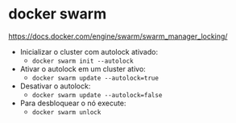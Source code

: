# docker swarm

https://docs.docker.com/engine/swarm/swarm_manager_locking/

* Inicializar o cluster com autolock ativado:
  * `docker swarm init --autolock`
* Ativar o autolock em um cluster ativo:
  * `docker swarm update --autolock=true`
* Desativar o autolock:
  * `docker swarm update --autolock=false`
* Para desbloquear o nó execute:
  * `docker swarm unlock`
